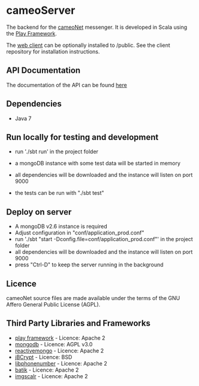 cameoServer
================

The backend for the [cameoNet](https://cameonet.de) messenger. It is developed in Scala using the [Play Framework](https://www.playframework.com/).

The [web client](https://github.com/memoConnect/cameoJSClient) can be optionally installed to /public. See the client repository for installation instructions.


API Documentation
----------------

The documentation of the API can be found [here](http://docs.cameo.apiary.io/) 


Dependencies
----------------

* Java 7


Run locally for testing and development
----------------

* run './sbt run' in the project folder
* a mongoDB instance with some test data will be started in memory
* all dependencies will be downloaded and the instance will listen on port 9000

* the tests can be run with "./sbt test"


Deploy on server
----------------

* A mongoDB v2.6 instance is required
* Adjust configuration in "conf/application_prod.conf"
* run './sbt "start -Dconfig.file=conf/application_prod.conf"' in the project folder
* all dependencies will be downloaded and the instance will listen on port 9000
* press "Ctrl-D" to keep the server running in the background


Licence
----------------

cameoNet source files are made available under the terms of the GNU Affero General Public License (AGPL).


Third Party Libraries and Frameworks
----------------

* [play framework](https://www.playframework.com/) - Licence: Apache 2 
* [mongodb]( http://www.mongodb.org/) - Licence: AGPL v3.0 
* [reactivemongo](http://reactivemongo.org/) - Licence: Apache 2
* [jBCrypt](http://www.mindrot.org/projects/jBCrypt/) - Licence: BSD  
* [libphonenumber](https://code.google.com/p/libphonenumber/) - Licence: Apache 2
* [batik](https://xmlgraphics.apache.org/batik/) - Licence: Apache 2
* [imgscalr](http://www.thebuzzmedia.com/software/imgscalr-java-image-scaling-library/) - Licence: Apache 2